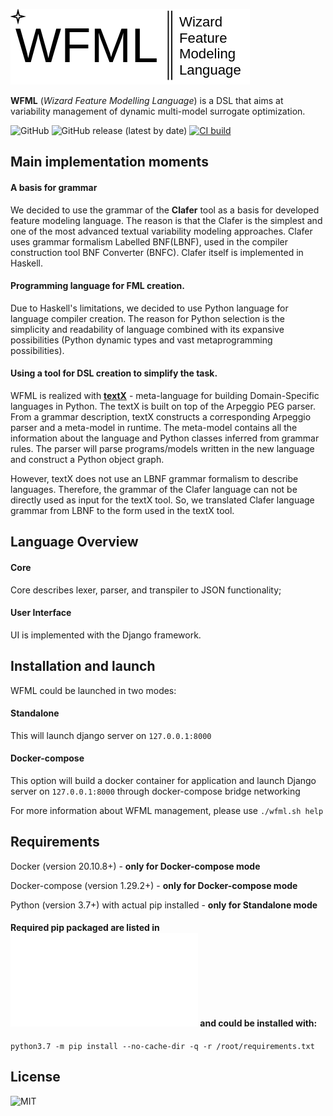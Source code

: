 ![alt text](WFML_logo.png)


**WFML** (_Wizard Feature Modelling Language_) is a DSL that aims at variability management of dynamic multi-model surrogate optimization.

![GitHub](https://img.shields.io/github/license/vprokopets/WFML?label=license) ![GitHub release (latest by date)](https://img.shields.io/github/v/release/vprokopets/WFML) [![CI build](https://github.com/vprokopets/WFML/actions/workflows/python-app.yml/badge.svg?branch=main)](https://github.com/vprokopets/WFML/actions/workflows/python-app.yml)

## Main implementation moments

#### A basis for grammar 
We decided to use the grammar of the **Clafer** tool as a basis for developed feature modeling language. The reason is that the Clafer is the simplest and one of the most advanced textual variability modeling approaches. Clafer uses grammar formalism Labelled BNF(LBNF), used in the compiler construction tool BNF Converter (BNFC). Clafer itself is implemented in Haskell.


#### Programming language for FML creation. 
Due to Haskell's limitations, we decided to use Python language for language compiler creation. The reason for Python selection is the simplicity and readability of language combined with its expansive possibilities (Python dynamic types and vast metaprogramming possibilities).

#### Using a tool for DSL creation to simplify the task.
WFML is realized with [**textX**](https://github.com/textX/textX) - meta-language for building Domain-Specific languages in Python. The textX is built on top of the Arpeggio PEG parser. From a grammar description, textX constructs a corresponding Arpeggio parser and a meta-model in runtime. The meta-model contains all the information about the language and Python classes inferred from grammar rules. The parser will parse programs/models written in the new language and construct a Python object graph.

However, textX does not use an LBNF grammar formalism to describe languages. Therefore, the grammar of the Clafer language can not be directly used as input for the textX tool.  So, we translated Clafer language grammar from LBNF to the form used in the textX tool.

## Language Overview

#### Core
Core describes lexer, parser, and transpiler to JSON functionality;
#### User Interface 
UI is implemented with the Django framework.


## Installation and launch
WFML could be launched in two modes:

#### Standalone
This will launch django server on ```127.0.0.1:8000```
#### Docker-compose
This option will build a docker container for application and launch Django server on ```127.0.0.1:8000``` through docker-compose bridge networking

For more information about WFML management, please use ```./wfml.sh help```
## Requirements

Docker (version 20.10.8+) - **only for Docker-compose mode**

Docker-compose (version 1.29.2+) - **only for Docker-compose mode**

Python (version 3.7+) with actual pip installed - **only for Standalone mode**

#### Required pip packaged are listed in ![requirements.txt](requirements.txt) and could be installed with:

```python3.7 -m pip install --no-cache-dir -q -r /root/requirements.txt```

## License
![MIT](LICENSE)
